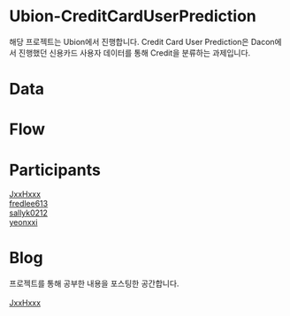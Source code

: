# **Ubion-CreditCardUserPrediction**
해당 프로젝트는 Ubion에서 진행합니다. Credit Card User Prediction은 Dacon에서 진행했던 신용카드 사용자 데이터를 통해 Credit을 분류하는 과제입니다.


# **Data**

# **Flow**

# **Participants**

[JxxHxxx](https://github.com/JxxHxxx)<br>
[fredlee613](https://github.com/fredlee613)<br>
[sallyk0212](https://github.com/sallyk0212)<br>
[yeonxxi](https://github.com/yeonxxi)<br>

# **Blog**

 프로젝트를 통해 공부한 내용을 포스팅한 공간합니다.<br><br>
[JxxHxxx](https://jxxhxxxmldiary.tistory.com/)<br>
